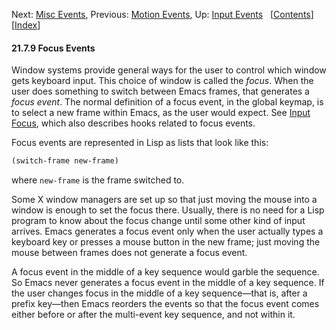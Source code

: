 

Next: [Misc Events](Misc-Events.html), Previous: [Motion Events](Motion-Events.html), Up: [Input Events](Input-Events.html)   \[[Contents](index.html#SEC_Contents "Table of contents")]\[[Index](Index.html "Index")]

#### 21.7.9 Focus Events

Window systems provide general ways for the user to control which window gets keyboard input. This choice of window is called the *focus*. When the user does something to switch between Emacs frames, that generates a *focus event*. The normal definition of a focus event, in the global keymap, is to select a new frame within Emacs, as the user would expect. See [Input Focus](Input-Focus.html), which also describes hooks related to focus events.

Focus events are represented in Lisp as lists that look like this:

```lisp
(switch-frame new-frame)
```

where `new-frame` is the frame switched to.

Some X window managers are set up so that just moving the mouse into a window is enough to set the focus there. Usually, there is no need for a Lisp program to know about the focus change until some other kind of input arrives. Emacs generates a focus event only when the user actually types a keyboard key or presses a mouse button in the new frame; just moving the mouse between frames does not generate a focus event.

A focus event in the middle of a key sequence would garble the sequence. So Emacs never generates a focus event in the middle of a key sequence. If the user changes focus in the middle of a key sequence—that is, after a prefix key—then Emacs reorders the events so that the focus event comes either before or after the multi-event key sequence, and not within it.
